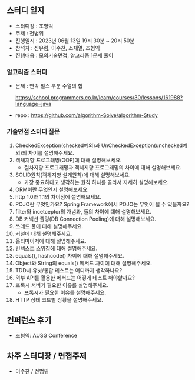 ## 스터디 일지
- 스터디장 : 조형익
- 주제 : 전범위
- 진행일시 : 2023년 06월 13일 19시 30분 ~ 20시 50분
- 참석자 : 신유림, 이수찬, 소재열, 조형익
- 진행내용 : 모의기술면접, 알고리즘 1문제 풀이

### 알고리즘 스터디
- 문제 : 연속 펄스 부분 수열의 합 

  https://school.programmers.co.kr/learn/courses/30/lessons/161988?language=java

- repo : https://github.com/algorithm-Solve/algorithm-Study

### 기술면접 스터디 질문

1. CheckedException(checked예외)과 UnCheckedException(unchecked예외)의 차이를 설명해주세요.
2. 객체지향 프로그래밍(OOP)에 대해 설명해보세요.
    + 절차지향 프로그래밍과 객체지향 프로그래밍의 차이에 대해 설명해보세요.
3.  SOLID원칙(객체지향 설계원칙)에 대해 설명해보세요.
    + 가장 중요하다고 생각하는 원칙 하나를 골라서 자세히 설명해보세요.
4. ORM이란 무엇인지 설명해보세요.
5. http 1.0과 1.1의 차이점에 설명해보세요.
6. POJO란 무엇인가요? Spring Framework에서 POJO는 무엇이 될 수 있을까요?
7. filter와 incetceptor의 개념과, 둘의 차이에 대해 설명해보세요. 
8. DB 커넥션 풀링(DB Connection Pooling)에 대해 설명해보세요.
9. 쓰레드 풀에 대해 설명해주세요.
10. 커널에 대해 설명해주세요.
11. 옵티마이저에 대해 설명해주세요.
12. 컨텍스트 스위칭에 대해 설명해주세요.
13. equals(), hashcode() 차이에 대해 설명해주세요.
14. Object와 String의  equals() 메서드 차이에 대해 설명해주세요.
15. TDD시 유닛/통합 테스트는 어디까지 생각하나요?
16. 외부 API를 활용한 메서드는 어떻게 테스트 해야할까요?
17. 프록시 서버가 필요한 이유를 설명해주세요.
    +  프록시가 필요한 이유를 설명해주세요.
18. HTTP 상태 코드별 상황을 설명해주세요.

## 컨퍼런스 후기
- 조형익: AUSG Conference

## 차주 스터디장 / 면접주제
- 이수찬 / 전범위
